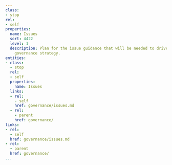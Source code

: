 ```yaml
---
class:
- stop
rel:
- self
properties:
  name: Issues
  sort: 4422
  level: 1
  description: Plan for the issue guidance that will be needed to drive a wider service
    governance strategy.
entities:
- class:
  - stop
  rel:
  - self
  properties:
    name: Issues
  links:
  - rel:
    - self
    href: governance/issues.md
  - rel:
    - parent
    href: governance/
links:
- rel:
  - self
  href: governance/issues.md
- rel:
  - parent
  href: governance/
...
```

